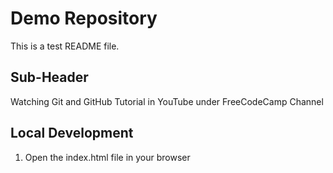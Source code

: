 # Demo Repository

This is a test README file.

## Sub-Header

Watching Git and GitHub Tutorial in YouTube under FreeCodeCamp Channel

## Local Development

1. Open the index.html file in your browser